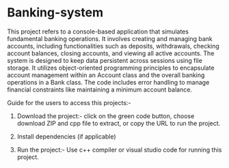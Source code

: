 # Banking-system
 This project refers to a console-based application that simulates fundamental banking operations. It involves creating and managing bank accounts, including functionalities such as deposits, withdrawals, checking account balances, closing accounts, and viewing all active accounts.
 The system is designed to keep data persistent across sessions using file storage. It utilizes object-oriented programming principles to encapsulate account management within an Account class and the overall banking operations in a Bank class.
 The code includes error handling to manage financial constraints like maintaining a minimum account balance.

Guide for the users to access this projects:-

1. Download the project:- click on the green code button, choose download ZIP and cpp file to extract, or copy the URL to run the project.

2. Install dependencies (if applicable)

3. Run the project:- Use c++ compiler or visual studio code for running this project.
